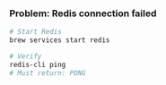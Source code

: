 ### **Problem: Redis connection failed**

```bash
# Start Redis
brew services start redis

# Verify
redis-cli ping
# Must return: PONG
```
